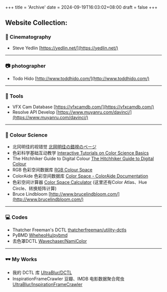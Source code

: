 +++
title = 'Archive'
date = 2024-09-19T16:03:02+08:00
draft = false
+++


## Website Collection:
### 🎥 Cinematography 
- Steve Yedlin [https://yedlin.net/](https://yedlin.net/)
---
### 📷 photographer 
- Todo Hido [http://www.toddhido.com/](http://www.toddhido.com/)
---
### 🔧 Tools
- VFX Cam Database [https://vfxcamdb.com/](https://vfxcamdb.com/)
- Resolve API Develop [https://www.muyanru.com/davinci/](https://www.muyanru.com/davinci/)
---
### 🌈 Colour Science
- 北冈明佳的视错觉 [北岡明佳の錯視のページ](https://www.ritsumei.ac.jp/~akitaoka/) 
- 色彩科学基础互动教学 [Interactive Tutorials on Color Science Basics](https://horizon-lab.org/colorvis/)
- The Hitchhiker Guide to Digital Colour [The Hitchhiker Guide to Digital Colour](https://hg2dc.com/)
- RGB 色彩空间数据库 [RGB Colour Space](https://antlerpost.com/colour-spaces/)
- ColorAide 色彩空间数据库 [Color Space - ColorAide Documentation](https://facelessuser.github.io/coloraide/colors/)
- 色彩空间计算器 [Color Space Calculator](https://haraldbrendel.com/colorspacecalculator.html)  (这里还有Color Atlas、Hue Circle、转换矩阵计算) 
- Bruce Lindbloom [http://www.brucelindbloom.com/](http://www.brucelindbloom.com/)
---
### 💻 Codes
- Thatcher Freeman's DCTL [thatcherfreeman/utility-dctls](https://github.com/thatcherfreeman/utility-dctls)
- PyBMD [WheheoHu/pybmd](https://github.com/WheheoHu/pybmd)
- 去色罩DCTL [Wavechaser/NamiColor](https://github.com/Wavechaser/NamiColor)
---
### 🕶️ My Works
- 我的 DCTL 库 [UltraBlur/DCTL](https://github.com/UltraBlur/DCTL)
- InspirationFrameCrawler 豆瓣、IMDB 电影数据聚合爬虫 [UltraBlur/InspirationFrameCrawler](https://github.com/UltraBlur/InspirationFrameCrawler)